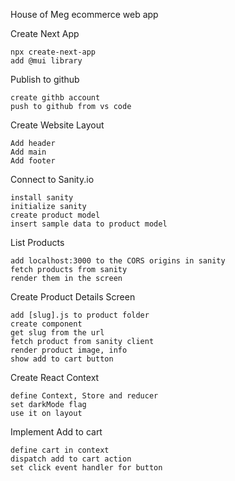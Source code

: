 House of Meg ecommerce web app

Create Next App

    npx create-next-app
    add @mui library

Publish to github

    create githb account
    push to github from vs code

Create Website Layout

    Add header
    Add main
    Add footer

Connect to Sanity.io

    install sanity
    initialize sanity
    create product model
    insert sample data to product model

List Products

    add localhost:3000 to the CORS origins in sanity
    fetch products from sanity
    render them in the screen

Create Product Details Screen

    add [slug].js to product folder
    create component
    get slug from the url
    fetch product from sanity client
    render product image, info
    show add to cart button

Create React Context

    define Context, Store and reducer
    set darkMode flag
    use it on layout

Implement Add to cart

    define cart in context
    dispatch add to cart action
    set click event handler for button


